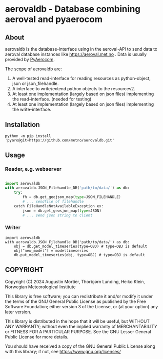 # aerovaldb - Database combining aeroval and pyaerocom


## About

aerovaldb is the database-interface using in the aeroval-API to send data to
aeroval database instances like https://aeroval.met.no . Data is usually provided
by [PyAerocom](https://pyaerocom.readthedocs.io).

The scope of aerovaldb are:

1. A well-tested read-interface for reading resources as python-object, json or json_filehandle.
2. A interface to write/extend python objects to the resources2.
3. At least one implementation (largely based on json files) implementing the read-interface. (needed for testing)
4. At least one implementation (largely based on json files) implementing the write-interface.



## Installation
`python -m pip install 'pyaro@git+https://github.com/metno/aerovaldb.git'`


## Usage

### Reader, e.g. webserver
```python

import aerovaldb
with aerovaldb.JSON_Filehandle_DB('path/to/data/') as db:
    try:
        fh = db.get_geojson_map(type=JSON_FILEHANDLE)
        # ... sendfile of filehandle
    catch FileHandleNotAvailableException ex:
        json = db.get_geosjon_map(type=JSON)
        # ... send json string to client

```

### Writer
```
import aerovaldb
with aerovaldb.JSON_Filehandle_DB('path/to/data/') as db:
    obj = db.get_model_timeseries(type=OBJ) # type=OBJ is default
    obj["new_model"] = modeltimeseries
    db.put_model_timeseries(obj, type=OBJ) # type=OBJ is default

```




## COPYRIGHT

Copyright (C) 2024  Augustin Mortier, Thorbjørn Lunding, Heiko Klein, Norwegian Meteorological Institute

This library is free software; you can redistribute it and/or
modify it under the terms of the GNU General Public
License as published by the Free Software Foundation; either
version 3 of the License, or (at your option) any later version.

This library is distributed in the hope that it will be useful,
but WITHOUT ANY WARRANTY; without even the implied warranty of
MERCHANTABILITY or FITNESS FOR A PARTICULAR PURPOSE.  See the GNU
Lesser General Public License for more details.

You should have received a copy of the GNU General Public
License along with this library; if not, see https://www.gnu.org/licenses/

